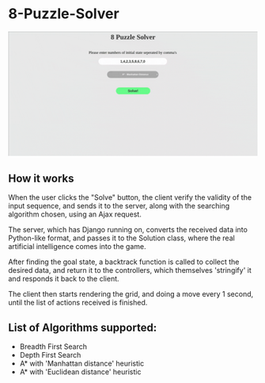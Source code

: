 # 8-Puzzle-Solver
![ScreenShot](https://github.com/ahmedhammad97/8-Puzzle-Solver/blob/master/screenVideo.gif)

## How it works
When the user clicks the "Solve" button, the client verify the validity of the input sequence, and sends it to the server, along with the searching algorithm chosen, using an Ajax request.

The server, which has Django running on, converts the received data into Python-like format, and passes it to the Solution class, where the real artificial intelligence comes into the game.

After finding the goal state, a backtrack function is called to collect the desired data, and return it to the controllers, which themselves 'stringify' it and responds it back to the client.

The client then starts rendering the grid, and doing a move every 1 second, until the list of actions received is finished.


## List of Algorithms supported:
- Breadth First Search
- Depth First Search
- A* with 'Manhattan distance' heuristic
- A* with 'Euclidean distance' heuristic
